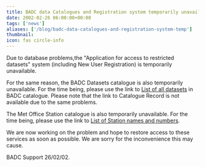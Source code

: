 ```yaml
---
title: BADC data Catalogues and Registration system temporarily unavailable
date: 2002-02-26 06:00:00+00:00
tags: ['news']
aliases: ['/blog/badc-data-catalogues-and-registration-system-temp']
thumbnail: 
icon: fas circle-info
---
```


Due to database problems,the "Application for access to restricted datasets" system (including New User Registration) is
 temporarily unavailable. 



 For the same reason, the BADC Datasets catalogue is also temporarily unavailable. 
For the time being, please use the link to [List of all datasets](/data/dataset_index) 
in BADC catalogue. Please note that the link to Catalogue Record is not available due to the same problems. 



 The Met Office Station catalogue is also temporarily unavailable. 
 For the time being, please use the link to [List of Station names and numbers](/data/surface/station_lists/midas_stations.html). 


 
 We are now working on the problem and hope to restore access to these services as soon as possible. 
We are sorry for the inconvenience this may cause. 


 

BADC Support 26/02/02.



